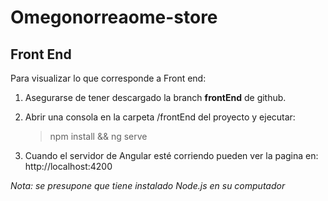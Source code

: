 # Omegonorreaome-store

## Front End
Para visualizar lo que corresponde a Front end:
1. Asegurarse de tener descargado la branch **frontEnd** de github.
2. Abrir una consola en la carpeta /frontEnd del proyecto y ejecutar:

    > npm install && ng serve
  
3. Cuando el servidor de Angular esté corriendo pueden ver la pagina en: http://localhost:4200  


_Nota: se presupone que tiene instalado Node.js en su computador_